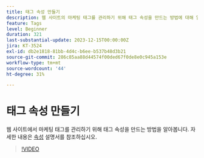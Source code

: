 ```yaml
---
title: 태그 속성 만들기
description: 웹 사이트의 마케팅 태그를 관리하기 위해 태그 속성을 만드는 방법에 대해 알아봅니다.
feature: Tags
level: Beginner
duration: 321
last-substantial-update: 2023-12-15T00:00:00Z
jira: KT-3524
exl-id: db2e1818-81bb-4d4c-b6ee-b537b48d3b21
source-git-commit: 286c85aa88d44574f00ded67f0de8e0c945a153e
workflow-type: tm+mt
source-wordcount: '44'
ht-degree: 31%

---
```


# 태그 속성 만들기

웹 사이트에서 마케팅 태그를 관리하기 위해 태그 속성을 만드는 방법을 알아봅니다. 자세한 내용은 [속성](https://experienceleague.adobe.com/docs/experience-platform/tags/admin/companies-and-properties.html) 설명서를 참조하십시오.

>[!VIDEO](https://video.tv.adobe.com/v/28727/?learn=on&enablevpops)

